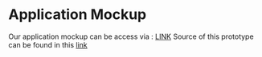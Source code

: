 # Application Mockup

Our application mockup can be access via : [LINK](https://hci-a-if-its-2019.github.io/final-project-ichiraku-ramen/)
Source of this prototype can be found in this [link](monta-mockup/)